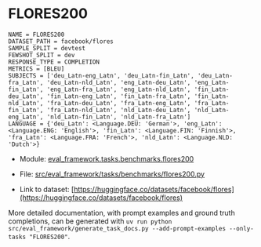 # FLORES200

````
NAME = FLORES200
DATASET_PATH = facebook/flores
SAMPLE_SPLIT = devtest
FEWSHOT_SPLIT = dev
RESPONSE_TYPE = COMPLETION
METRICS = [BLEU]
SUBJECTS = ['deu_Latn-eng_Latn', 'deu_Latn-fin_Latn', 'deu_Latn-fra_Latn', 'deu_Latn-nld_Latn', 'eng_Latn-deu_Latn', 'eng_Latn-fin_Latn', 'eng_Latn-fra_Latn', 'eng_Latn-nld_Latn', 'fin_Latn-deu_Latn', 'fin_Latn-eng_Latn', 'fin_Latn-fra_Latn', 'fin_Latn-nld_Latn', 'fra_Latn-deu_Latn', 'fra_Latn-eng_Latn', 'fra_Latn-fin_Latn', 'fra_Latn-nld_Latn', 'nld_Latn-deu_Latn', 'nld_Latn-eng_Latn', 'nld_Latn-fin_Latn', 'nld_Latn-fra_Latn']
LANGUAGE = {'deu_Latn': <Language.DEU: 'German'>, 'eng_Latn': <Language.ENG: 'English'>, 'fin_Latn': <Language.FIN: 'Finnish'>, 'fra_Latn': <Language.FRA: 'French'>, 'nld_Latn': <Language.NLD: 'Dutch'>}
````

- Module: [eval_framework.tasks.benchmarks.flores200](eval_framework.tasks.benchmarks.flores200)

- File: [src/eval_framework/tasks/benchmarks/flores200.py](../../src/eval_framework/tasks/benchmarks/flores200.py)

- Link to dataset: [https://huggingface.co/datasets/facebook/flores](https://huggingface.co/datasets/facebook/flores)

More detailed documentation, with prompt examples and ground truth completions, can be generated with `uv run python src/eval_framework/generate_task_docs.py --add-prompt-examples --only-tasks "FLORES200"`.
